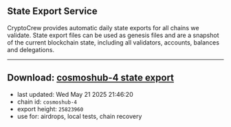 ## State Export Service
CryptoCrew provides automatic daily state exports for all chains we validate. State export files can be used as genesis files and are a snapshot of the current blockchain state, including all validators, accounts, balances and delegations.

---
**Download: [cosmoshub-4 state export](https://dl-eu2.ccvalidators.com/SERVICE/cosmoshub/cosmoshub-4_export_25823960.json)**
---

- last updated: Wed May 21 2025 21:46:20
- chain id: `cosmoshub-4`
- export height: `25823960`
- use for: airdrops, local tests, chain recovery
